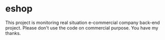 # eshop
This project is monitoring real situation e-commercial company back-end project.
Please don't use the code on commercial purpose.
You have my thanks.

